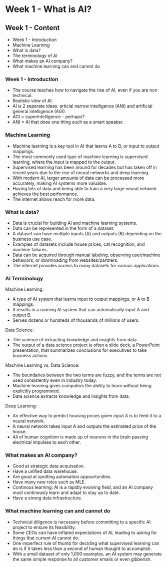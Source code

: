 # Week 1 - What is AI?

## Week 1 - Content

- Week 1 - Introduction
- Machine Learning
- What is data?
- The terminology of AI
- What makes an AI company?
- What machine learning can and cannot do

### Week 1 - Introduction

- The course teaches how to navigate the rise of AI, even if you are non technical.
- Realistic view of AI.
- AI is 2 seperate ideas: articial narrow intelligence (ANI) and artificial general intelligence (AGI).
- AGI = superintelligence - perhaps?
- ANI = AI that does one thing such as a smart speaker.

### Machine Learning

- Machine learning is a key tool in AI that learns A to B, or input to output mappings.
- The most commonly used type of machine learning is supervised learning, where the input is mapped to the output.
- Supervised learning has been around for decades but has taken off in recent years due to the rise of neural networks and deep learning.
- With modern AI, larger amounts of data can be processed more accurately, making AI systems more valuable.
- Having lots of data and being able to train a very large neural network achieves the best performance.
- The internet allows reach for more data.

### What is data?

- Data is crucial for building Ai and machine learning systems.
- Data can be represented in the form of a dataset.
- A dataset can have multiple inputs (A) and outputs (B) depending on the business use case.
- Examples of datasets include house prices, cat recognition, and machine failures.
- Data can be acquired through manual labeling, observing user/machine behaviors, or downloading from websites/partners.
- The internet provides access to many datasets for various applications.

### AI Terminology

Machine Learning:

- A type of AI system that learns input to output mappings, or A to B mappings.
- It results in a running AI system that can automatically input A and output B.
- Serves dozens or hundreds of thousands of millions of users.

Data Science:

- The science of extracting knowledge and insights from data.
- The output of a data science project is often a slide deck, a PowerPoint presentation, that summarizes conclusions for executives to take business actions.

Machine Learning vs. Data Science:

- The boundaries between the two terms are fuzzy, and the terms are not used consistently even in industry today.
- Machine learning gives computers the ability to learn without being explicitly programmed.
- Data science extracts knowledge and insights from data.

Deep Learning:

- An effective way to predict housing prices given input A is to feed it to a neural network.
- A neural network takes input A and outputs the estimated price of the house.
- All of human cognition is made up of neurons in the brain passing electrical impulses to each other.

### What makes an AI company?

- Good at strategic data acquisation.
- Have a unified data warehouse.
- Are good at spotting automation oppourtunities.
- Have many new roles such as MLE.
- Continous learning: AI is a rapidly evolving field, and an AI company must continously learn and adapt to stay up to date.
- Have a strong data infrastructure.

### What machine learning can and cannot do

- Technical diligence is necessary before committing to a specific AI project to ensure its feasibility.
- Some CEOs can have inflated expectations of AI, leading to asking for things that current AI cannot do.
- One imperfect rule of thumb for deciding what supervised learning can do is if it takes less than a second of human thought to accomplish.
- With a small dataset of only 1,000 examples, an AI system may generate the same simple response to all customer emails or even gibberish.